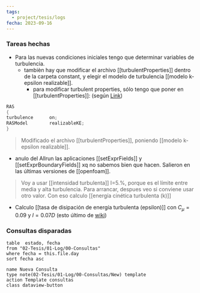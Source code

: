 ```yaml
---
tags:
  - project/tesis/logs
fecha: 2023-09-16
---
```



### Tareas hechas
* Para las nuevas condiciones iniciales tengo que determinar variables de turbulencia.
	* tambièn hay que modificar el archivo [[turbulentProperties]] dentro de la carpeta constant, y elegir el modelo de turbulencia [[modelo k-epsilon realizable]].
		* para modificar turbulent properties, sólo tengo que poner en [[turbulentProperties]]: (según [Link](https://openfoam.com/documentation/guides/latest/doc/guide-turbulence-ras-realizable-k-epsilon.html))
```C++
RAS
{
turbulence      on;
RASModel        realizableKE;
}
```
>Modificado el archivo [[turbulentProperties]], poniendo [[modelo k-epsilon realizable]].
* anulo del Allrun las aplicaciones [[setExprFields]] y [[setExprBoundaryFields]] xq no sabemos bien que hacen. Salieron en las últimas versiones de [[openfoam]].
>Voy a usar [[intensidad turbulenta]] I=5.%, porque es el límite entre media y alta turbulencia. Para arrancar, despues veo si conviene usar otro valor. Con eso calculo [[energía cinética turbulenta (k)]]
- Calculo [[tasa de disipación de energía turbulenta (epsilon)]] con $C_\mu=0.09$ y $l=0.07D$ (esto último de [wiki](https://en.wikipedia.org/wiki/Turbulence_kinetic_energy))
### Consultas disparadas
 ```dataview
table  estado, fecha
from "02-Tesis/01-Log/00-Consultas"
where fecha = this.file.day
sort fecha asc
```
```button
name Nueva Consulta
type note(02-Tesis/01-Log/00-Consultas/New) template
action Template consultas
class dataview-button
```